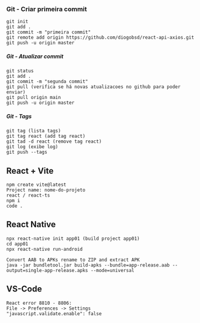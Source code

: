 ### Git - Criar primeira commit

    git init
    git add .
    git commit -m "primeira commit"
    git remote add origin https://github.com/diogobsd/react-api-axios.git
    git push -u origin master

##### Git - Atualizar commit

    git status
    git add .
    git commit -m "segunda commit" 
    git pull (verifica se há novas atualizacoes no github para poder enviar)
    git pull origin main
    git push -u origin master

##### Git - Tags

    git tag (lista tags)
    git tag react (add tag react)
    git tad -d react (remove tag react)
    git log (exibe log)
    git push --tags

## React + Vite

    npm create vite@latest
    Project name: nome-do-projeto
    react / react-ts
    npm i
    code .

## React Native

    npx react-native init app01 (build project app01)
    cd app01
    npx react-native run-android
    
    Convert AAB to APKs rename to ZIP and extract APK
    java -jar bundletool.jar build-apks --bundle=app-release.aab --output=single-app-release.apks --mode=universal

## VS-Code

    React error 8810 - 8806:
    File -> Preferences -> Settings
    "javascript.validate.enable": false
